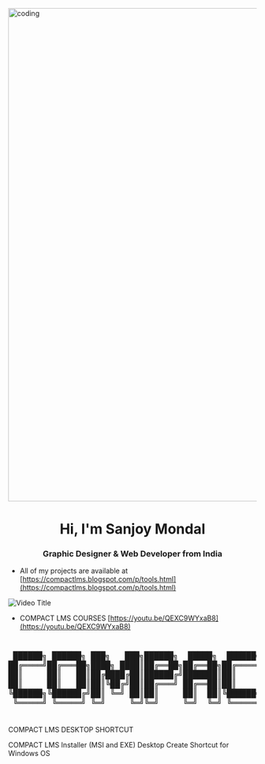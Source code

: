 <img align="center" alt="coding" width="1000" src="https://blogger.googleusercontent.com/img/b/R29vZ2xl/AVvXsEj5gLBFs_5ax95KuQfqCjaQmtXpxS7bNwN9521yhHZQid8m0dgnfMiFfEEQP5vyEQX4_HbjlLgfGgNV2gGbgnRdbhyphenhyphenmEpzPKeLLBA0_Xi2nDcmxHpZnvZR3QgVXMr1icAkLpTcdhl57gebnB18rAwO29X6ormNScFkaCzI5MVjgV3oOybi12z4LeusnEnI/w640-h148/banner.png">

<h1 align="center">Hi, I'm Sanjoy Mondal</h1>
<h3 align="center">Graphic Designer & Web Developer from India</h3>

-  All of my projects are available at [https://compactlms.blogspot.com/p/tools.html](https://compactlms.blogspot.com/p/tools.html)

![Video Title](https://img.youtube.com/vi/QEXC9WYxaB8/hqdefault.jpg) 

- COMPACT LMS COURSES [https://youtu.be/QEXC9WYxaB8](https://youtu.be/QEXC9WYxaB8)



<h3 align="center"><pre> 
 ██████╗ ██████╗ ███╗   ███╗██████╗  █████╗  ██████╗████████╗    ██╗     ███╗   ███╗███████╗
██╔════╝██╔═══██╗████╗ ████║██╔══██╗██╔══██╗██╔════╝╚══██╔══╝    ██║     ████╗ ████║██╔════╝
██║     ██║   ██║██╔████╔██║██████╔╝███████║██║        ██║       ██║     ██╔████╔██║███████╗
██║     ██║   ██║██║╚██╔╝██║██╔═══╝ ██╔══██║██║        ██║       ██║     ██║╚██╔╝██║╚════██║
╚██████╗╚██████╔╝██║ ╚═╝ ██║██║     ██║  ██║╚██████╗   ██║       ███████╗██║ ╚═╝ ██║███████║
 ╚═════╝ ╚═════╝ ╚═╝     ╚═╝╚═╝     ╚═╝  ╚═╝ ╚═════╝   ╚═╝       ╚══════╝╚═╝     ╚═╝╚══════╝
 </pre></h3>
 
COMPACT LMS DESKTOP SHORTCUT

COMPACT LMS Installer (MSI and EXE) Desktop Create Shortcut for Windows OS
